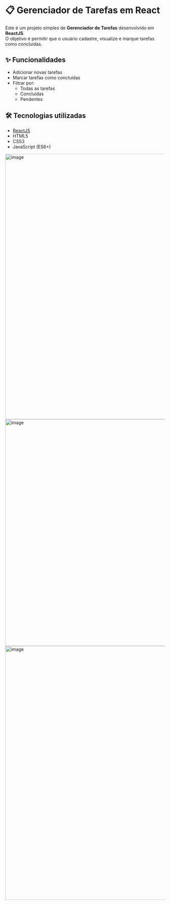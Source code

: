 # 📋 Gerenciador de Tarefas em React

Este é um projeto simples de **Gerenciador de Tarefas** desenvolvido em **ReactJS**.  
O objetivo é permitir que o usuário cadastre, visualize e marque tarefas como concluídas.


## ✨ Funcionalidades
- Adicionar novas tarefas
- Marcar tarefas como concluídas
- Filtrar por:
  - Todas as tarefas
  - Concluídas
  - Pendentes


## 🛠️ Tecnologias utilizadas
- [ReactJS](https://react.dev/)
- HTML5
- CSS3
- JavaScript (ES6+)


<img width="1857" height="837" alt="image" src="https://github.com/user-attachments/assets/ae4beed0-8751-432f-9c81-8f4d0e98c4b2" />

<img width="1873" height="715" alt="image" src="https://github.com/user-attachments/assets/8d679c0b-6fc4-44ea-9a79-ec9614e29d93" />

<img width="1869" height="801" alt="image" src="https://github.com/user-attachments/assets/87705b0f-50da-4843-854a-321ade7a8aa7" />


